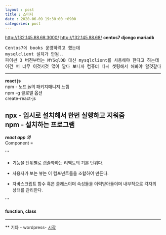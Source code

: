 ```yaml
---
layout : post
title : 스터디
date : 2020-06-09 19:30:00 +0900
categories: post
---
```

<a href="http://132.145.88.68:3000/">http://132.145.88.68:3000/</a>
<a href="http://132.145.88.68/">http://132.145.88.68/</a>
**centos7 djongo mariadb**
<br>
<pre>
Centos7에 books 운영하려고 했는데
mysqlclient 설치가 안됨.. 
파이썬 3 버젼부터는 MYSqlDB 대신 mysqlclient를 사용해야 한다고 하는데
이건 머 너무 이것저것 많이 깔다 보니까 컴퓨터 다시 셋팅해서 해봐야 할것같다.
</pre>

---
**react js** <br>
npm - 노드 js의 패키지매니져 느낌 <br>
npm -g 글로벌 옵션 <br>
create-react-js <br>

npx - 임시로 설치해서 한번 실행하고 지워줌 <br>
npm - 설치하는 프로그램 <br>
---
***react app 의***
<br> 
Component =

'''

 - 기능을 단위별로 캡슐화하는 리액트의 기본 단위다. 

 - 사용자가 보는 뷰는 이 컴포넌트들을 조합하여 만든다.

 - 자바스크립트 함수 혹은 클래스이며 속성들을 이력받아들이며 내부적으로 각자의 상태를 관리한다.

'''
<br><H4>
function, class </H4>


---

** 기타 - wordpress- <a href="https://www.thewordcracker.com/basic/how-to-start-wordpress/">
시작</a>